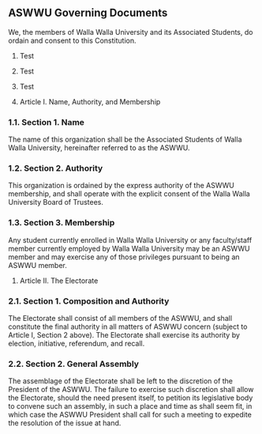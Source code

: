 ## ASWWU Governing Documents

We, the members of Walla Walla University and its Associated Students, do ordain and consent to this Constitution.

1. Test
1. Test
1. Test

1. Article I. Name, Authority, and Membership

### 1.1. Section 1. Name

The name of this organization shall be the Associated Students of Walla Walla University, hereinafter referred to as the ASWWU.

### 1.2. Section 2. Authority <br/>
This organization is ordained by the express authority of the ASWWU membership, and shall operate with the explicit consent of the Walla Walla University Board of Trustees.

### 1.3. Section 3. Membership <br/>
Any student currently enrolled in Walla Walla University or any faculty/staff member currently employed by Walla Walla University may be an ASWWU member and may exercise any of those privileges pursuant to being an ASWWU member.

1. Article II. The Electorate

### 2.1. Section 1. Composition and Authority <br/>
The Electorate shall consist of all members of the ASWWU, and shall constitute the final authority in all matters of ASWWU  concern (subject to Article I, Section 2 above). The Electorate shall exercise its authority by election, initiative, referendum, and recall.

### 2.2. Section 2. General Assembly <br/>
The assemblage of the Electorate shall be left to the discretion of the President of the ASWWU. The failure to exercise such discretion shall allow the Electorate, should the need present itself, to petition its legislative body to convene such an assembly, in such a place and time as shall seem fit, in which case the ASWWU President shall call for such a meeting to expedite the resolution of the issue at hand.
